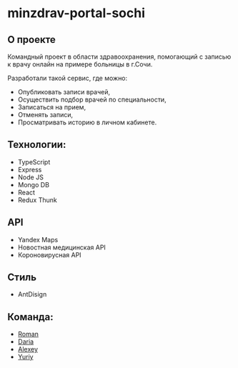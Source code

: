# minzdrav-portal-sochi

## О проекте
Командный проект в области здравоохранения, помогающий с записью к врачу онлайн на примере больницы в г.Сочи.

Разработали такой сервис, где можно:
* Опубликовать записи врачей, 
* Осуществить подбор врачей по специальности, 
* Записаться на прием, 
* Отменять записи,
* Просматривать историю в личном кабинете.

## Технологии:
* TypeScript
* Express
* Node JS
* Mongo DB
* React
* Redux Thunk

## API
* Yandex Maps
* Новостная медицинская API
* Короновирусная API

## Стиль
* AntDisign

## Команда:
* [Roman](https://github.com/KRomanV)
* [Daria](https://github.com/komisdaria)
* [Alexey](https://github.com/Zlus95)
* [Yuriy](https://github.com/maver176005) 
